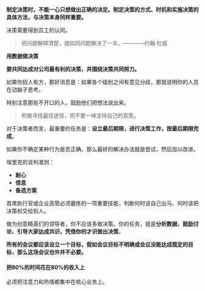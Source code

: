 **制定决策时，不能一心只想做出正确的决定。制定决策的方式、时机和实施决策的具体方法，与决策本身同样重要。**

决策需要得到员工的认同。

> 把问题解释清楚，就如同问题解决了一半。————约翰·杜威

**用数据做决策**

**要共同达成对公司最有利的决策，并围绕决策共同努力。**

如果你招人有方，那好消息是：如果各个级别之间有意见分歧，那就说明你的人员在动脑子思考。

特别注意那些不开口的人，鼓励他们把想法说出来。

> 积极寻找最佳途径，而不要一味坚持自己的意愿。

对于决策者而言，最重要的任务是：**设立最后期限，进行决策工作，按最后期限完成**。

如果你不确定某种行为是否正确，那么最好的解决办法就是尝试，然后加以改进。

埃里克的谈判准则：

- **耐心**
- **信息**
- **备选方案**

首席执行官或企业高管必须磨炼的一项重要技能，判断何时该自己出马、何时该把决策权交给别人。

做为创意精英们的领导者，你不应该多做决策。你的任务，就是**分析数据、鼓励讨论、引导大家达成共识，凭借你的才识做出决策**。

**所有的会议都应该设立一个目标，假如会议目标不明确或会议没能达成既定的目标，那么这场会议也许并不必要。**

#### 把80%的时间花在80%的收入上

必须把注意力和热情都集中在核心业务上。



